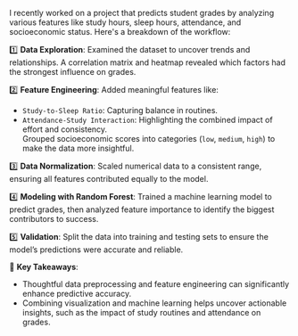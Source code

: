 I recently worked on a project that predicts student grades by analyzing various features like study hours, sleep hours, attendance, and socioeconomic status. Here's a breakdown of the workflow:


1️⃣ **Data Exploration**: Examined the dataset to uncover trends and relationships. A correlation matrix and heatmap revealed which factors had the strongest influence on grades.  

2️⃣ **Feature Engineering**: Added meaningful features like:
   - `Study-to-Sleep Ratio`: Capturing balance in routines.
   - `Attendance-Study Interaction`: Highlighting the combined impact of effort and consistency.  
   Grouped socioeconomic scores into categories (`low`, `medium`, `high`) to make the data more insightful.

3️⃣ **Data Normalization**: Scaled numerical data to a consistent range, ensuring all features contributed equally to the model.

4️⃣ **Modeling with Random Forest**: Trained a machine learning model to predict grades, then analyzed feature importance to identify the biggest contributors to success.

5️⃣ **Validation**: Split the data into training and testing sets to ensure the model’s predictions were accurate and reliable.


🎯 **Key Takeaways**:
- Thoughtful data preprocessing and feature engineering can significantly enhance predictive accuracy.
- Combining visualization and machine learning helps uncover actionable insights, such as the impact of study routines and attendance on grades.
